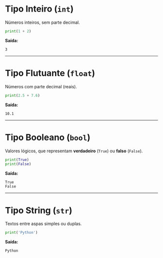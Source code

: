 # Tipo Inteiro (`int`)

Números inteiros, sem parte decimal.

```python
print(1 + 2)
```

**Saída:**

```
3
```

---

# Tipo Flutuante (`float`)

Números com parte decimal (reais).

```python
print(2.5 + 7.6)
```

**Saída:**

```
10.1
```

---

# Tipo Booleano (`bool`)

Valores lógicos, que representam **verdadeiro** (`True`) ou **falso** (`False`).

```python
print(True)
print(False)
```

**Saída:**

```
True
False
```

---

# Tipo String (`str`)

Textos entre aspas simples ou duplas.

```python
print('Python')
```

**Saída:**

```
Python
```
